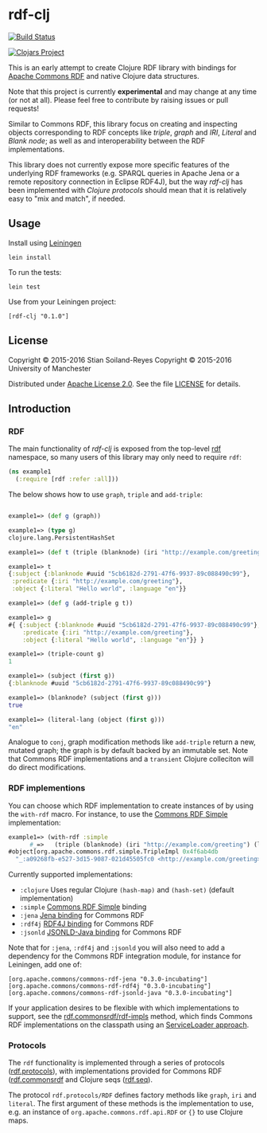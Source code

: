 # rdf-clj

[![Build Status](https://travis-ci.org/stain/rdf-clj.svg?branch=master)](https://travis-ci.org/stain/rdf-clj)

[![Clojars Project](https://img.shields.io/clojars/v/rdf-clj.svg)](https://clojars.org/rdf-clj)


This is an early attempt to create Clojure RDF library
with bindings for
[Apache Commons RDF](http://commonsrdf.incubator.apache.org/)
and native Clojure data structures.

Note that this project is currently **experimental** and may change
at any time (or not at all). Please feel free to contribute by
raising issues or pull requests!

Similar to Commons RDF, this library focus on creating
and inspecting objects corresponding to RDF
concepts like _triple_, _graph_ and _IRI_, _Literal_ and _Blank node_;
as well as and interoperability between the RDF implementations.

This library does not currently expose more specific
features of the underlying RDF frameworks (e.g. SPARQL queries in
Apache Jena or a remote repository connection in Eclipse RDF4J),
but the way _rdf-clj_ has been implemented with _Clojure protocols_
should mean that it is relatively easy to "mix and match", if needed.

## Usage

Install using [Leiningen](http://leiningen.org/)

    lein install

To run the tests:

    lein test

Use from your Leiningen project:

    [rdf-clj "0.1.0"]


## License

Copyright © 2015-2016 Stian Soiland-Reyes
Copyright © 2015-2016 University of Manchester

Distributed under [Apache License 2.0](http://www.apache.org/licenses/LICENSE-2.0). See the file
[LICENSE](LICENSE) for details.

## Introduction

### RDF

The main functionality of _rdf-clj_
is exposed from the top-level [rdf](src/rdf.clj) namespace, so many
users of this library may only need to require `rdf`:

```clojure
(ns example1
  (:require [rdf :refer :all]))
```

The below shows how to use `graph`, `triple` and `add-triple`:

```clojure

example1=> (def g (graph))

example1=> (type g)
clojure.lang.PersistentHashSet

example1=> (def t (triple (blanknode) (iri "http://example.com/greeting") (literal "Hello world", "en")))

example1=> t
{:subject {:blanknode #uuid "5cb6182d-2791-47f6-9937-89c088490c99"},
 :predicate {:iri "http://example.com/greeting"},
 :object {:literal "Hello world", :language "en"}}

example1=> (def g (add-triple g t))

example1=> g
#{ {:subject {:blanknode #uuid "5cb6182d-2791-47f6-9937-89c088490c99"},
    :predicate {:iri "http://example.com/greeting"},
    :object {:literal "Hello world", :language "en"}} }

example1=> (triple-count g)
1

example1=> (subject (first g))
{:blanknode #uuid "5cb6182d-2791-47f6-9937-89c088490c99"}

example1=> (blanknode? (subject (first g)))
true

example1=> (literal-lang (object (first g)))
"en"
```

Analogue to `conj`, graph modification methods like
`add-triple` return a new, mutated graph; the graph
is by default backed by an immutable set. Note that Commons RDF
implementations and a `transient` Clojure colleciton
will do direct modifications.

### RDF implementions

You can choose which RDF implementation to create instances of
by using the `with-rdf` macro. For instance, to use the
[Commons RDF Simple](https://commons.apache.org/proper/commons-rdf/implementations.html#Commons_RDF_Simple)
implementation:

```clojure
example1=> (with-rdf :simple
      #_=>   (triple (blanknode) (iri "http://example.com/greeting") (literal "Hello")))
#object[org.apache.commons.rdf.simple.TripleImpl 0x4f6ab4db
  "_:a09268fb-e527-3d15-9087-021d45505fc0 <http://example.com/greeting> \"Hello\" ."]
```

Currently supported implementations:

* `:clojure` Uses regular Clojure `(hash-map)` and `(hash-set)` (default implementation)
* `:simple` [Commons RDF Simple](https://commons.apache.org/proper/commons-rdf/implementations.html#Commons_RDF_Simple) binding
* `:jena` [Jena binding](https://commons.apache.org/proper/commons-rdf/implementations.html#Apache_Jena) for Commons RDF
* `:rdf4j` [RDF4J binding](https://commons.apache.org/proper/commons-rdf/implementations.html#Eclipse_RDF4J) for Commons RDF
* `:jsonld` [JSONLD-Java binding](https://commons.apache.org/proper/commons-rdf/implementations.html#JSONLD-Java) for Commons RDF

Note that for `:jena`, `:rdf4j` and `:jsonld` you will also need to add a
dependency for the Commons RDF integration module, for instance
for Leiningen, add one of:

```
[org.apache.commons/commons-rdf-jena "0.3.0-incubating"]
[org.apache.commons/commons-rdf-rdf4j "0.3.0-incubating"]
[org.apache.commons/commons-rdf-jsonld-java "0.3.0-incubating"]
```

If your application desires to be flexible with which implementations
to support, see the [rdf.commonsrdf/rdf-impls](src/rdf/commonsrdf.clj) method,
which finds Commons RDF implementations on the classpath using an
[ServiceLoader approach](https://commons.apache.org/proper/commons-rdf/userguide.html#Finding_an_RDF_implementation).




### Protocols

The `rdf` functionality is implemented through a series of
protocols
([rdf.protocols](src/rdf/protocols.clj)),
with implementations provided
for Commons RDF ([rdf.commonsrdf](src/rdf/commonsrdf.clj) and
Clojure seqs ([rdf.seq](src/rdf/seq.clj)).

The protocol `rdf.protocols/RDF` defines
factory methods like `graph`, `iri` and `literal`. The first
argument of these methods is the implementation to use, e.g.
an instance of `org.apache.commons.rdf.api.RDF` or `{}` to use
Clojure maps.
